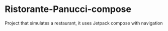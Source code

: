 # Ristorante-Panucci-compose
Project that simulates a restaurant, it uses Jetpack compose with navigation
